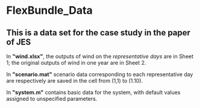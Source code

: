 # FlexBundle_Data
This is a data set for the case study in the paper of JES
---

In **"wind.xlsx"**, the outputs of wind on the *representative days* are in Sheet 1; the original outputs of wind in one year are in Sheet 2.

In **"scenario.mat"**  scenario data corresponding to each representative day are respectively are saved in the cell from (1,1) to (1.10).

In **"system.m"** contains basic data for the system, with default values assigned to unspecified parameters.
